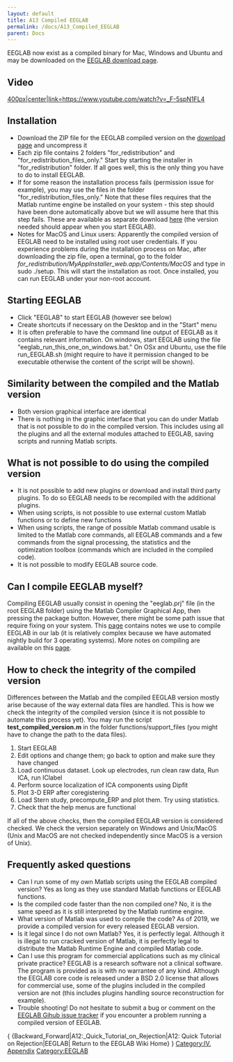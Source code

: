 ```yaml
---
layout: default
title: A13 Compiled EEGLAB
permalink: /docs/A13_Compiled_EEGLAB
parent: Docs
---
```


EEGLAB now exist as a compiled binary for Mac, Windows and Ubuntu and
may be downloaded on the [EEGLAB download
page](https://sccn.ucsd.edu/eeglab/download.php).

## Video

[400px|center|link=<https://www.youtube.com/watch?v=_F-5spN1FL4>](/File:eeglab_compile.png "wikilink")

## Installation

  - Download the ZIP file for the EEGLAB compiled version on the
    [download page](http://sccn.ucsd.edu/eeglab/download.php) and
    uncompress it
  - Each zip file contains 2 folders "for_redistribution" and
    "for_redistribution_files_only." Start by starting the installer
    in "for_redistribution" folder. If all goes well, this is the only
    thing you have to do to install EEGLAB.
  - If for some reason the installation process fails (permission issue
    for example), you may use the files in the folder
    "for_redistribution_files_only." Note that these files requires
    that the Matlab runtime engine be installed on your system - this
    step should have been done automatically above but we will assume
    here that this step fails. These are available as separate download
    [here](https://www.mathworks.com/products/compiler/matlab-runtime.html)
    (the version needed should appear when you start EEGLAB).
  - Notes for MacOS and Linux users: Apparently the compiled version of
    EEGLAB need to be installed using root user credentials. If you
    experience problems during the installation process on Mac, after
    downloading the zip file, open a terminal, go to the folder
    *for_redistribution/MyAppInstaller_web.app/Contents/MacOS* and
    type in sudo ./setup. This will start the installation as root. Once
    installed, you can run EEGLAB under your non-root account.

## Starting EEGLAB

  - Click "EEGLAB" to start EEGLAB (however see below)
  - Create shortcuts if necessary on the Desktop and in the "Start" menu
  - It is often preferable to have the command line output of EEGLAB as
    it contains relevant information. On windows, start EEGLAB using the
    file "eeglab_run_this_one_on_windows.bat." On OSx and Ubuntu,
    use the file run_EEGLAB.sh (might require to have it permission
    changed to be executable otherwise the content of the script will be
    shown).

## Similarity between the compiled and the Matlab version

  - Both version graphical interface are identical
  - There is nothing in the graphic interface that you can do under
    Matlab that is not possible to do in the compiled version. This
    includes using all the plugins and all the external modules attached
    to EEGLAB, saving scripts and running Matlab scripts.

## What is not possible to do using the compiled version

  - It is not possible to add new plugins or download and install third
    party plugins. To do so EEGLAB needs to be recompiled with the
    additional plugins.
  - When using scripts, is not possible to use external custom Matlab
    functions or to define new functions
  - When using scripts, the range of possible Matlab command usable is
    limited to the Matlab core commands, all EEGLAB commands and a few
    commands from the signal processing, the statistics and the
    optimization toolbox (commands which are included in the compiled
    code).
  - It is not possible to modify EEGLAB source code.

## Can I compile EEGLAB myself?

Compiling EEGLAB usually consist in opening the "eeglab.prj" file (in
the root EEGLAB folder) using the Matlab Compiler Graphical App, then
pressing the package button. However, there might be some path issue
that require fixing on your system. This
[page](/Compiling_EEGLAB:_Technical_note_for_developers "wikilink")
contains notes we use to compile EEGLAB in our lab (it is relatively
complex because we have automated nightly build for 3 operating
systems). More notes on compiling are available on this
[page](/Compiling_EEGLAB:_Technical_note_for_developers "wikilink").

## How to check the integrity of the compiled version

Differences between the Matlab and the compiled EEGLAB version mostly
arise because of the way external data files are handled. This is how we
check the integrity of the compiled version (since it is not possible to
automate this process yet). You may run the script
**test_compiled_version.m** in the folder functions/support_files
(you might have to change the path to the data files).

1.  Start EEGLAB
2.  Edit options and change them; go back to option and make sure they
    have changed
3.  Load continuous dataset. Look up electrodes, run clean raw data, Run
    ICA, run IClabel
4.  Perform source localization of ICA components using Dipfit
5.  Plot 3-D ERP after coregistering
6.  Load Stern study, precompute_ERP and plot them. Try using
    statistics.
7.  Check that the help menus are functional

If all of the above checks, then the compiled EEGLAB version is
considered checked. We check the version separately on Windows and
Unix/MacOS (Unix and MacOS are not checked independently since MacOS is
a version of Unix).

## Frequently asked questions

  - Can I run some of my own Matlab scripts using the EEGLAB compiled
    version? Yes as long as they use standard Matlab functions or EEGLAB
    functions.
  - Is the compiled code faster than the non compiled one? No, it is the
    same speed as it is still interpreted by the Matlab runtime engine.
  - What version of Matlab was used to compile the code? As of 2019, we
    provide a compiled version for every released EEGLAB version.
  - Is it legal since I do not own Matlab? Yes, it is perfectly legal.
    Although it is illegal to run cracked version of Matlab, it is
    perfectly legal to distribute the Matlab Runtime Engine and compiled
    Matlab code.
  - Can I use this program for commercial applications such as my
    clinical private practice? EEGLAB is a research software not a
    clinical software. The program is provided as is with no warrantee
    of any kind. Although the EEGLAB core code is released under a BSD
    2.0 license that allows for commercial use, some of the plugins
    included in the compiled version are not (this includes plugins
    handling source reconstruction for example).
  - Trouble shooting\! Do not hesitate to submit a bug or comment on the
    [EEGLAB Gihub issue tracker](https://github.com/sccn/eeglab/issues)
    if you encounter a problem running a compiled version of EEGLAB.

{ {Backward_Forward|A12:_Quick_Tutorial_on_Rejection|A12: Quick
Tutorial on Rejection|EEGLAB| Return to the EEGLAB Wiki Home} }
[Category:IV. Appendix](/Category:IV._Appendix "wikilink")
[Category:EEGLAB](/Category:EEGLAB "wikilink")